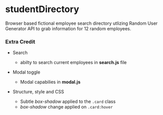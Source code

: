 # studentDirectory
Browser based fictional employee search directory utlizing Random User Generator API to grab information for 12 random employees. 

### Extra Credit
* Search
  - abilty to search current employees in **search.js** file

* Modal toggle
  - Modal capabilies in **modal.js**

* Structure, style and CSS
  - Subtle *box-shadow* applied to the `.card` class
  - *box-shadow* change applied on `.card:hover`
